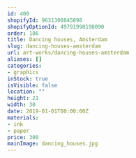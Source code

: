 ```yaml
---
id: 400
shopifyId: 9631300845898
shopifyOptionId: 49791998198090
order: 186
title: Dancing houses, Amsterdam
slug: dancing-houses-amsterdam
url: art-works/dancing-houses-amsterdam
aliases: []
categories:
- graphics
inStock: true
isVisible: false
location: ""
height: 21
width: 30
date: 2019-01-01T00:00:00Z
materials:
- ink
- paper
price: 300
mainImage: dancing_houses.jpg
---
```

